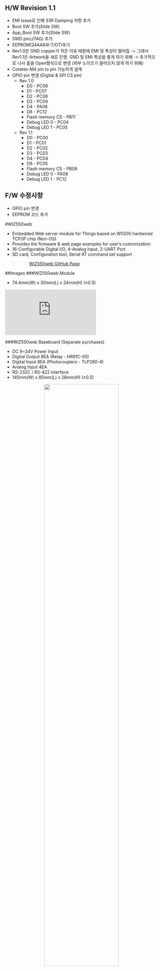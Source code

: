 ##  H/W Revision 1.1 #

 - EMI Issue로 인해 33R Damping 저항 추가
 - Boot SW 추가(Slide SW)
 - App_Boot SW 추가(Slide SW)
 - SWD pin(JTAG) 추가
 - EEPROM(24AA64I-T/OT)추가
 - Rev1.0은 GND copper가 적은 이유 때문에 EMI 및 특성이 떨어짐
    -> 그래서 Rev1.1은 Artwork을 새로 진행. GND 및 EMI 특성을 좋게 하기 위해
    -> 추가적으로 나사 홀을 Open형식으로 변경 (외부 노이즈가 들어오지 않게 하기 위해) 
 - Coretex-M4 pin to pin 가능하게 설계
 - GPIO pin 변경 (Digital & SPI CS pin)
	 - Rev 1.0
		 - D0 - PC06
		 - D1 - PC07
		 - D2 - PC08
		 - D3 - PC09
		 - D4 - PA08
		 - D8 - PC12
		 - Flash memory CS - PB11
		 - Debug LED 0 - PC04 
		 - Debug LED 1 - PC05
	 - Rev 1.1
	 	 - D0 - PC00
		 - D1 - PC01
		 - D2 - PC02
		 - D3 - PC03
		 - D4 - PC04
		 - D8 - PC05
		 - Flash memory CS - PB09
		 - Debug LED 0 - PA08 
		 - Debug LED 1 - PC12

## F/W 수정사항 ##

 - GPIO pin 변경
 - EEPROM 코드 추가

#WIZ550web
- Embedded Web server module for Things based on W5500 hardwired TCP/IP chip (Non-OS)
- Provides the firmware & web page examples for user’s customization
- 16-Configurable Digital I/O, 4-Analog Input, 2-UART Port
- SD card, Configuration tool, Serial AT command set support

>> [WIZ550web GitHub Page](http://wiznet.github.io/WIZ550web/)


##Images
###WIZ550web Module
- 74.4mm(W) x 30mm(L) x 24mm(H) (±0.5)

<!-- WIZ550web pic -->
![WIZ550web](http://wizwiki.net/wiki/lib/exe/fetch.php?media=products:wiz550web:wiz550web_front.png "WIZ550web")

###WIZ550web Baseboard (Separate purchases)
- DC 9~24V Power Input
- Digital Output 8EA (Relay - HR91C-05)
- Digital Input 8EA (Photocouplers - TLP290-4)
- Analog Input 4EA
- RS-232C / RS-422 interface
- 145mm(W) x 85mm(L) x 28mm(H) (±0.5)

<!-- WIZ550web Baseboard pic -->
<p align="center">
  <img width="70%" src="http://wizwiki.net/wiki/lib/exe/fetch.php?media=products:wiz550web:wiz550web_baseboard_front.png" />
</p>

<!-- WIZ550web EVB pic -->
<p align="center">
  <img width="70%" src="http://wizwiki.net/wiki/lib/exe/fetch.php?media=products:wiz550web:wiz550web_evb_side.png" />
</p>

For more details, please refer to [WIZ550web Wiki page](http://wizwiki.net/wiki/doku.php?id=products:wiz550web:start) in [WIZnet Wiki](http://wizwiki.net).

##Features
- WIZnet W5500 Hardwired TCP/IP chip
  - Hardwired TCP/IP embedded Ethernet controller
  - SPI (Serial Peripheral Interface) Microcontroller Interface
  - Hardwired TCP/IP stack supports TCP, UDP, IPv4, ICMP, ARP, IGMP, and PPPoE protocols
  - Easy to implement the other network protocols
- ST Microelectronics STM32F103RBT6
  - ARM 32-bit Cortex™-M3 microcontroller running at up to 72MHz
  - 128kB on-chip flash / 20kB on-chip SRAM / Various peripherals
- Adesto Technologies AT45DB081D-SU
  - 8-Megabit Serial Flash Memory 
- SD Card Slot
- 2.54mm Pin Header x 2


## Software
These are Firmware projects (source code) based on Eclipse IDE for C/C++ Developers (ARM GCC 4.8.3).
- Firmware source code
  - Application
  - Boot
- Web page examples
  - [Basic Demo Web Pages](http://wizwiki.net/wiki/doku.php?id=products:wiz550web:wiz550webgsg_en#basic_demo_web_pages)
- Configuration tool (Java)
  - [Download Page Link](http://wizwiki.net/wiki/doku.php?id=products:wiz550web:wiz550web_download)

## Hardware material, Documents and Others
Various materials are could be found at [WIZ550web Wiki page](http://wizwiki.net/wiki/doku.php?id=products:wiz550web:start) in [WIZnet Wiki](http://wizwiki.net).

- Documents
  - Getting Started Guide
  - User's Guide (for AT command)
  - Future Plan
- Technical Reference (Datasheet)
  - Hardware Specification
  - AC/DC Characteristics
  - Reference Schematic & Parts
  - Dimension
- See also 


## Revision History
v1.1.1 Stable
- Sep. 2015
- History
  - Bug fixed: Socket and data length handling problems in some web browsers (e.g., ie11)
  - Modified the TCP socket state transition handler of the HTTP server routine for clarity
  - Added the custom command handler in userHandler.c/h
    - Users can add custom commands using this function form
    - e.g., I/O control commands without web pages
  - Changed some letters in code: convert uppercase to lowercase
    - e.g., WIZ550WEB -> WIZ550web

v1.1.0 Develop
- Jan. 2015
- History
  - Added the FTP Server feature. (F_APP_FTP)
  - Added the Data Flash feature on FatFs. (F_SPI_FLASH)
  - We support a storage of data flash as well as SD card above v1.1.0 release.
    - You can use one of a SD card and a data flash. The mount priority of a SD card is higher than a data flash.
    - If you wish to use a SD card, you must copy the web page to a SD card and insert a SD card into a slot.
    - If there is no SD card after detecting during about 3 seconds, you can use a data flash.
      - You must have the initialization process of data flash at least once.
      - When SW1 and SW2 are pressed at the same time, the data flash is initialized by FatFs. And reset a target.
      - You must copy the web page to a data flash by FTP client tool.([ALFTP](http://www.altools.com/ALTools/ALFTP.aspx))
      - Refer to WIZ550web+FatFS+FTPServer Project Tutorial. http://youtu.be/XtnT2_CNgaY
      - Refer to WIZ550web+WindowsFTP Tutorial. Need to apply a commit [cfce843](https://github.com/Wiznet/WIZ550web/commit/cfce843031bf4657fc9530e5c505a9a3d555fc91). http://youtu.be/kelGSGj3kOQ
      - Refer to WIZ550web+LinuxFTP Tutorial. http://youtu.be/6qsPZA5QKEI

v1.0.1
- Jan. 2015
- History
  - Added the 'Get/Set Interface functions' for easy to customize user's web pages
  - HTTP Server operation stability improvement
  - Modified some comments and fixed some typos

v1.0.0
- First release : Nov. 2014
